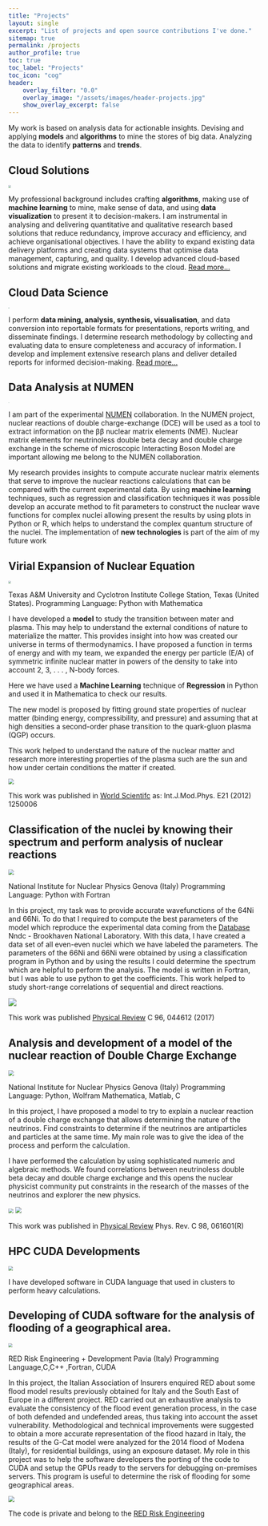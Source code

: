 ```yaml
---
title: "Projects"
layout: single
excerpt: "List of projects and open source contributions I've done."
sitemap: true
permalink: /projects
author_profile: true
toc: true
toc_label: "Projects"
toc_icon: "cog"
header:
    overlay_filter: "0.0"
    overlay_image: "/assets/images/header-projects.jpg"
    show_overlay_excerpt: false
---
```






My work is based on analysis data for actionable insights. Devising and applying **models** and **algorithms** to mine the stores of big data. Analyzing the data to identify **patterns** and **trends**.

## Cloud Solutions
<img src="https://github.com/ruslanmv/ruslanmv.github.io/raw/master/assets/images/awslogo.png" style="zoom:33%;" />

My professional background includes crafting **algorithms**, making use of **machine learning** to mine, make sense of data, and using **data visualization** to present it to decision-makers. I am instrumental in analysing and delivering quantitative and qualitative research based solutions that reduce redundancy, improve accuracy and efficiency, and achieve organisational objectives. I have the ability to expand existing data delivery platforms and creating data systems that optimise data management, capturing, and quality. I develop advanced cloud-based solutions and migrate existing workloads to the cloud. [Read more...](https://cloud-data-science.com/index.php/services/)

##  Cloud Data Science

<img src="https://github.com/ruslanmv/ruslanmv.github.io/raw/master/assets/images/IBM-logo.jpg" style="zoom:11%;" />

I perform **data mining, analysis, synthesis, visualisation**, and data conversion into reportable formats for presentations, reports writing, and disseminate findings. I determine research methodology by collecting and evaluating data to ensure completeness and accuracy of information. I develop and implement extensive research plans and deliver detailed reports for informed decision-making. [Read more...](cloud-data-science.com)



## Data Analysis at  NUMEN 
<img src="https://github.com/ruslanmv/ruslanmv.github.io/raw/master/assets/images/NUMEN.jpg" style="zoom:10%;" />

I am part of the experimental [NUMEN](https://web.infn.it/NUMEN/index.php/it/collaboration) collaboration. In the NUMEN project, nuclear reactions of double charge-exchange (DCE) will be used as a tool to extract information on the ββ nuclear matrix elements (NME). Nuclear matrix elements for neutrinoless double beta decay and double charge exchange in the scheme of microscopic Interacting Boson Model are important allowing me belong to the NUMEN collaboration.

My research provides insights to compute accurate nuclear matrix elements that serve to improve the nuclear reactions calculations that can be compared with the current experimental data. By using **machine learning** techniques, such as regression and classification techniques it was possible develop an accurate method to fit parameters to construct the nuclear wave functions for complex nuclei allowing present the results by using plots in Python or R, which helps to understand the complex quantum structure of the nuclei. The implementation of **new technologies** is part of the aim of my future work





## Virial Expansion of Nuclear Equation

<img src="https://github.com/ruslanmv/ruslanmv.github.io/raw/master/assets/images/texas.png" style="zoom:33%;" />

Texas A&M University and Cyclotron Institute
College Station, Texas (United States).
Programming Language: Python with Mathematica

I have developed a **model** to study the transition between mater and plasma. This may help to understand the external conditions of nature to materialize the matter. This provides insight into how was created our universe in terms of thermodynamics. I have proposed a function in terms of energy and with my team, we expanded the energy per particle (E/A) of symmetric infinite nuclear matter in powers of the density to take into account 2, 3, . . . , N-body forces.

Here we have used a **Machine Learning** technique of **Regression** in Python and used it in Mathematica to check our results.

The new model is proposed by fitting ground state properties of nuclear matter (binding energy, compressibility, and pressure) and assuming that at high densities a second-order phase transition to the quark-gluon plasma (QGP) occurs.

This work helped to understand the nature of the nuclear matter and research more interesting properties of the plasma such are the sun and how under certain conditions the matter if created.

<img src="https://github.com/ruslanmv/ruslanmv.github.io/raw/master/assets/images/image%201.jpg" style="zoom:70%;" />

This work was published in [World Scientifc](https://www.worldscientific.com/doi/abs/10.1142/S0218301312500061) as: Int.J.Mod.Phys. E21 (2012) 1250006



## Classification of the nuclei by knowing their spectrum and perform analysis of nuclear reactions

<img src="https://github.com/ruslanmv/ruslanmv.github.io/raw/master/assets/images/infn.jpg" style="zoom:70%;" />

National Institute for Nuclear Physics
Genova (Italy)
Programming Language: Python with Fortran

In this project, my task was to provide accurate wavefunctions of the 64Ni and 66Ni. To do that I required to compute the best parameters of the model which reproduce the experimental data coming from the [Database](https://www.nndc.bnl.gov/nudat2/ ) Nndc - Brookhaven National Laboratory. With this data, I have created a data set of all even-even nuclei which we have labeled the parameters. The parameters of the 66Ni and 66Ni were obtained by using a classification program in Python and by using the results I could determine the spectrum which are helpful to perform the analysis. The model is written in Fortran, but I was able to use python to get the coefficients. This work helped to study short-range correlations of sequential and direct reactions.



![](https://github.com/ruslanmv/ruslanmv.github.io/raw/master/assets/images/image%202.jpg)

This work was published [Physical Review](https://journals.aps.org/prc/abstract/10.1103/PhysRevC.96.044612) C 96, 044612 (2017)



## Analysis and development of a model of the nuclear reaction of Double Charge Exchange

<img src="https://github.com/ruslanmv/ruslanmv.github.io/raw/master/assets/images/infn.jpg" style="zoom:70%;" />

National Institute for Nuclear Physics
Genova (Italy)
Programming Language: Python, Wolfram Mathematica, Matlab, C

In this project, I have proposed a model to try to explain a nuclear reaction of a double charge exchange that allows determining the nature of the neutrinos. Find constraints to determine if the neutrinos are antiparticles and particles at the same time. My main role was to give the idea of the process and perform the calculation.

I have performed the calculation by using sophisticated numeric and algebraic methods. We found correlations between neutrinoless double beta decay and double charge exchange and this opens the nuclear physicist community put constraints in the research of the masses of the neutrinos and explorer the new physics.

<img src="https://github.com/ruslanmv/ruslanmv.github.io/raw/master/assets/images/image%204.jpg" style="zoom:60%;" />



<img src="https://github.com/ruslanmv/ruslanmv.github.io/raw/master/assets/images/image5.jpg" style="zoom:75%;" />

This work was published in [Physical Review](https://journals.aps.org/prc/abstract/10.1103/PhysRevC.98.061601)  Phys. Rev. C 98, 061601(R)

## HPC CUDA Developments

<img src="https://github.com/ruslanmv/ruslanmv.github.io/raw/master/assets/images/nvdia.png" style="zoom:55%;" />



I have developed software in CUDA language that used in clusters to perform heavy calculations.



## Developing of CUDA software for the analysis of flooding of a geographical area.

<img src="https://github.com/ruslanmv/ruslanmv.github.io/raw/master/assets/images/reca.jpg" style="zoom:50%;" />

RED Risk Engineering + Development
Pavia (Italy)
Programming Language,C,C++ ,Fortran, CUDA

 In this project, the Italian Association of Insurers enquired RED about some flood model results previously obtained for Italy and the South East of Europe in a different project. RED carried out an exhaustive analysis to evaluate the consistency of the flood event generation process, in the case of both defended and undefended areas, thus taking into account the asset vulnerability. Methodological and technical improvements were suggested to obtain a more accurate representation of the flood hazard in Italy, the results of the G-Cat model were analyzed for the 2014 flood of Modena (Italy), for residential buildings, using an exposure dataset. My role in this project was to help the software developers the porting of the code to CUDA and setup the GPUs ready to the servers for debugging on-premises servers. This program is useful to determine the risk of flooding for some geographical areas.



<img src="https://github.com/ruslanmv/ruslanmv.github.io/raw/master/assets/images/rec.jpg" style="zoom:75%;" />

The code is private and belong to the [RED Risk Engineering](https://www.redrisk.com/)








<script async defer src="https://buttons.github.io/buttons.js"></script>
